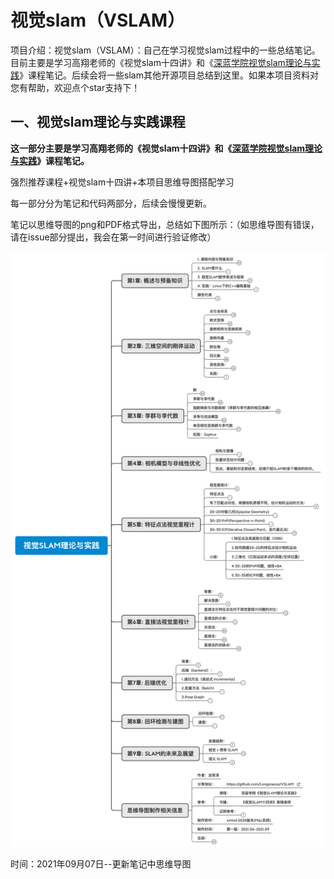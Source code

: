 # 视觉slam（VSLAM）

项目介绍：视觉slam（VSLAM）：自己在学习视觉slam过程中的一些总结笔记。目前主要是学习高翔老师的《视觉slam十四讲》和《[深蓝学院视觉slam理论与实践](https://www.shenlanxueyuan.com/course/387)》课程笔记。后续会将一些slam其他开源项目总结到这里。如果本项目资料对您有帮助，欢迎点个star支持下！

## 一、视觉slam理论与实践课程

**这一部分主要是学习高翔老师的《视觉slam十四讲》和《[深蓝学院视觉slam理论与实践](https://www.shenlanxueyuan.com/course/387)》课程笔记。**

强烈推荐课程+视觉slam十四讲+本项目思维导图搭配学习

每一部分分为笔记和代码两部分，后续会慢慢更新。

笔记以思维导图的png和PDF格式导出，总结如下图所示：（如思维导图有错误，请在issue部分提出，我会在第一时间进行验证修改）

![视觉SLAM理论与实践思维导图概览](深蓝学院视觉slam理论与实践笔记与作业/00/笔记/视觉SLAM理论与实践思维导图概览.png)

时间：2021年09月07日--更新笔记中思维导图
